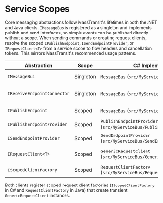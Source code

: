 # Service Scopes

Core messaging abstractions follow MassTransit's lifetimes in both the .NET and Java clients. `IMessageBus` is registered as a
singleton and implements publish and send interfaces, so simple events can be published directly without a scope. When sending
commands or creating request clients, resolve the scoped `IPublishEndpoint`, `ISendEndpointProvider`, or `IRequestClient<T>`
from a service scope to flow headers and cancellation tokens. This mirrors MassTransit's recommended usage patterns.

| Abstraction | Scope | C# Implementation | Java Implementation | Description |
|-------------|-------|-------------------|---------------------|-------------|
| `IMessageBus` | Singleton | `MessageBus` (`src/MyServiceBus/MessageBus.cs`) | `MessageBusImpl` (`src/Java/myservicebus/src/main/java/com/myservicebus/MessageBusImpl.java`) | Starts, stops and routes messages |
| `IReceiveEndpointConnector` | Singleton | `MessageBus` (`src/MyServiceBus/MessageBus.cs`) | `MessageBusImpl` (`src/Java/myservicebus/src/main/java/com/myservicebus/MessageBusImpl.java`) | Adds consumers/endpoints to the bus |
| `IPublishEndpoint` | Scoped | `MessageBus` (`src/MyServiceBus/MessageBus.cs`) | `MessageBusImpl` (`src/Java/myservicebus/src/main/java/com/myservicebus/MessageBusImpl.java`) | Facade for publishing events |
| `IPublishEndpointProvider` | Scoped | `PublishEndpointProvider` (`src/MyServiceBus/PublishEndpointProvider.cs`) | `PublishEndpointProviderImpl` (`src/Java/myservicebus/src/main/java/com/myservicebus/PublishEndpointProviderImpl.java`) | Resolves the active publish endpoint |
| `ISendEndpointProvider` | Scoped | `SendEndpointProvider` (`src/MyServiceBus/SendEndpointProvider.cs`) | `SendEndpointProviderImpl` (`src/Java/myservicebus/src/main/java/com/myservicebus/SendEndpointProviderImpl.java`) | Resolves send endpoints by URI |
| `IRequestClient<T>` | Scoped | `GenericRequestClient` (`src/MyServiceBus/GenericRequestClient.cs`) | `GenericRequestClient` (`src/Java/myservicebus/src/main/java/com/myservicebus/GenericRequestClient.java`) via `GenericRequestClientFactory` | Request/response helper |
| `IScopedClientFactory` | Scoped | `RequestClientFactory` (`src/MyServiceBus/RequestClientFactory.cs`) | `GenericRequestClientFactory` (`src/Java/myservicebus/src/main/java/com/myservicebus/GenericRequestClientFactory.java`) | Creates request clients |

Both clients register scoped request client factories (`IScopedClientFactory` in C# and `RequestClientFactory` in Java) that create transient `GenericRequestClient` instances.
